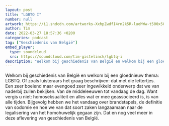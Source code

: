 ```yaml
---
layout: post
title: "LGBTQ I"
number: null
artwork: https://i1.sndcdn.com/artworks-XxhpZwdfI4rn2k5R-luohWw-t500x500.jpg
author: Tim
date: 2022-03-27 18:57:36 +0200
categories: podcast
tag: ["Geschiedenis van België"]
embed_player:
  type: soundcloud
  src: https://soundcloud.com/tim-gistelinck/lgbtq-i
description: "Welkom bij geschiedenis van België en welkom bij een gloednieuw thema: LGBTQ."
---
```

Welkom bij geschiedenis van België en welkom bij een gloednieuw thema: LGBTQ. Of zoals luisteraars het graag beschrijven: dat met die lettertjes. Een zeer boeiend maar evengoed zeer ingewikkeld onderwerp dat we van naderbij zullen bekijken. Van de middeleeuwen tot vandaag de dag. Want vergis u niet: homoseksualiteit en alles wat er mee geassocieerd is, is van alle tijden. Bijgevolg hebben we het vandaag over brandstapels, de definitie van sodomie en hoe we van dat soort zaken langzaamaan naar de legalisering van het homohuwelijk gegaan zijn. Dat en nog veel meer in deze aflevering van geschiedenis van België.